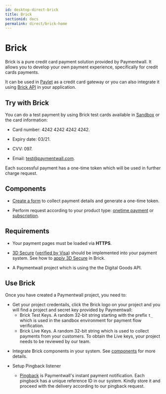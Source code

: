 ```yaml
---
id: desktop-direct-brick
title: Brick
sectionid: docs
permalink: direct/brick-home
---
```

# Brick

<div id="payment-form-container">
</div>
<script src="https://api.paymentwall.com/brick/brick.1.4.js"></script>
<script type="text/javascript">
	var brick = new Brick({
		public_key: 't_a93db6bffafdda5c57ab48296fdbba',
		amount: 0.99,
		currency: 'USD',
		container: 'payment-form-container',
		action: 'http://testbed1.stuffio.com/bricktest/brick-doc.php',
		form: {
			merchant: 'Your store',
			product: 'Your goods name',
			pay_button: 'Pay',
			zip: true
		}
	});

	brick.showPaymentForm(function(data) {

	}, function(errors) {
    // handle errors
	});
</script>

Brick is a pure credit card payment solution provided by Paymentwall. It allows you to develop your own payment experience, specifically for credit cards payments.

It can be used in [Paylet](/paylet-home) as a credit card gateway or you can also integrate it using [Brick API](/apis#section-brick-onetime_token) in your application. 

## Try with Brick

You can do a test payment by using Brick test cards available in [Sandbox](/direct/brick/sandbox) or the card information:

* Card number: 4242 4242 4242 4242.

* Expiry date: 03/21.

* CVV: 097.

* Email: test@paymentwall.com.

Each successful payment has a one-time token which will be used in further charge request.

## Components

* [Create a form](/direct/brick/create-form) to collect payment details and generate a one-time token. 

* Perform request according to your product type: [onetime payment](/direct/brick/charge) or [subscription](/direct/brick/subscription).

## Requirements

* Your payment pages must be loaded via **HTTPS**.

* [3D Secure](http://www.mastercard.com/gateway/implementation_guides/3D-Secure.html) ([verified by Visa](https://www.visaeurope.com/making-payments/verified-by-visa/)) should be implemented into your payment system. See how to [apply 3D Secure](/direct/brick/3dSecure) in Brick.

* A Paymentwall project which is using the the Digital Goods API.

## Use Brick

Once you have created a Paymentwall project, you need to:

+ Get your project credentails, click the Brick logo on your project and you will find a project and secret key provided by Paymentwall:
	- Brick Test Keys. A random 32-bit string starting with the prefix ```t_``` which is used in the sandbox environment for payment flow verification.
	- Brick Live Keys. A random 32-bit string which is used to collect payments from your customers. To obtain the Live keys, your project needs to be reviewed by our team.

* Integrate Brick components in your system. See [components](#components) for more details.

* Setup Pingback listener

	- [Pingback](/default-pingback) is Paymentwall's instant payment notification. Each pingback has a unique reference ID in our system. Kindly store it and proceed with the delivery according to our pingback request.



